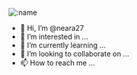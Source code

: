 ![:name](https://moe.neara.cyou/get/@:neara27?theme=rule34)
- 👋 Hi, I’m @neara27
- 👀 I’m interested in ...
- 🌱 I’m currently learning ...
- 💞️ I’m looking to collaborate on ...
- 📫 How to reach me ...

<!---
neara27/neara27 is a ✨ special ✨ repository because its `README.md` (this file) appears on your GitHub profile.
You can click the Preview link to take a look at your changes.
--->
